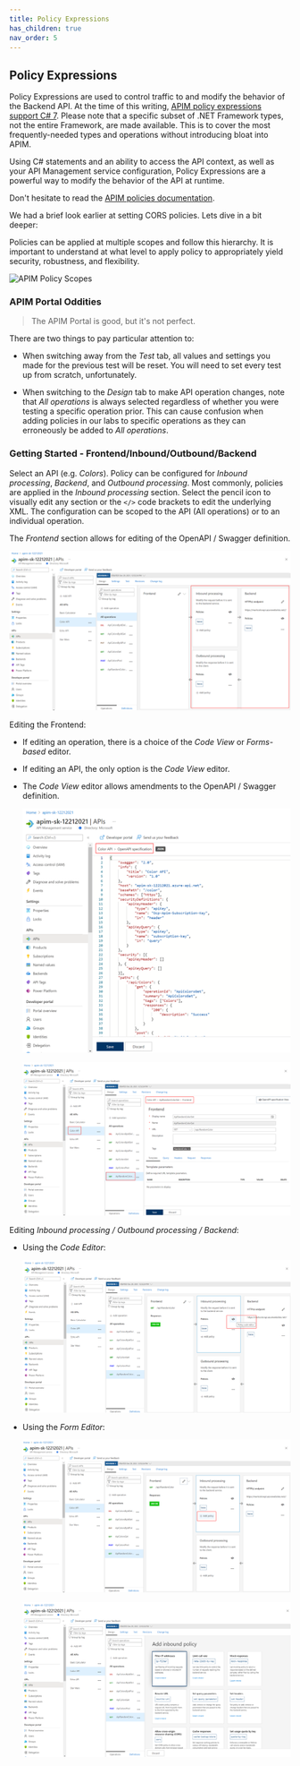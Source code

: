 ```yaml
---
title: Policy Expressions
has_children: true
nav_order: 5
---
```



## Policy Expressions

Policy Expressions are used to control traffic to and modify the behavior of the Backend API. At the time of this writing, [APIM policy expressions support C# 7](https://docs.microsoft.com/en-us/azure/api-management/api-management-policy-expressions). Please note that a specific subset of .NET Framework types, not the entire Framework, are made available. This is to cover the most frequently-needed types and operations without introducing bloat into APIM.  

Using C# statements and an ability to access the API context, as well as your API Management service configuration, Policy Expressions are a powerful way to modify the behavior of the API at runtime.

Don't hesitate to read the [APIM policies documentation](https://docs.microsoft.com/en-us/azure/api-management/api-management-policies).

We had a brief look earlier at setting CORS policies. Lets dive in a bit deeper:

Policies can be applied at multiple scopes and follow this hierarchy. It is important to understand at what level to apply policy to appropriately yield security, robustness, and flexibility.

![APIM Policy Scopes](../../assets/images/apim-policy-scopes.png)

### APIM Portal Oddities

> The APIM Portal is good, but it's not perfect.  

There are two things to pay particular attention to:

- When switching away from the *Test* tab, all values and settings you made for the previous test will be reset. You will need to set every test up from scratch, unfortunately.

- When switching to the *Design* tab to make API operation changes, note that *All operations* is always selected regardless of whether you were testing a specific operation prior. This can cause confusion when adding policies in our labs to specific operations as they can erroneously be added to *All operations*.

### Getting Started - Frontend/Inbound/Outbound/Backend

Select an API (e.g. *Colors*). Policy can be configured for *Inbound processing*, *Backend*, and *Outbound processing*. Most commonly, policies are applied in the *Inbound processing* section. Select the pencil icon to visually edit any section or the `</>` code brackets to edit the underlying XML. The configuration can be scoped to the API (All operations) or to an individual operation.

The *Frontend* section allows for editing of the OpenAPI / Swagger definition.

![APIM Policy Editor](../../assets/images/apim-policy-editor.png)

Editing the Frontend:
  - If editing an operation, there is a choice of the *Code View* or *Forms-based* editor.
  - If editing an API, the only option is the *Code View* editor.
  - The *Code View* editor allows amendments to the OpenAPI / Swagger definition.

    ![APIM Frontend Code Editor](../../assets/images/apim-frontend-code-editor.png)

    ![APIM Frontend Form Editor](../../assets/images/apim-frontend-form-editor.png)

Editing *Inbound processing / Outbound processing / Backend*:

- Using the *Code Editor*:

  ![APIM Inbound Code Editor](../../assets/images/apim-inbound-code-editor.png)

- Using the *Form Editor*:

  ![APIM Inbound Processing](../../assets/images/apim-inbound-processing.png)

  ![APIM Inbound Form Editor](../../assets/images/apim-inbound-form-editor.png)